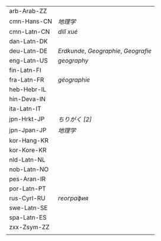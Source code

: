 | | |
|-|-|
| arb-Arab-ZZ |  |
| cmn-Hans-CN | _地理学_ |
| cmn-Latn-CN | _dìlǐ xué_ |
| dan-Latn-DK |  |
| deu-Latn-DE | _Erdkunde_, _Geographie_, _Geografie_ |
| eng-Latn-US | _geography_ |
| fin-Latn-FI |  |
| fra-Latn-FR | _géographie_ |
| heb-Hebr-IL |  |
| hin-Deva-IN |  |
| ita-Latn-IT |  |
| jpn-Hrkt-JP | _ちりがく [2]_ |
| jpn-Jpan-JP | _地理学_ |
| kor-Hang-KR |  |
| kor-Kore-KR |  |
| nld-Latn-NL |  |
| nob-Latn-NO |  |
| pes-Aran-IR |  |
| por-Latn-PT |  |
| rus-Cyrl-RU | _геогра́фия_ |
| swe-Latn-SE |  |
| spa-Latn-ES |  |
| zxx-Zsym-ZZ |  |
|  |  |
